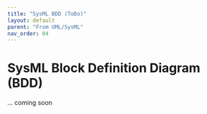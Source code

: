 ```yaml
---
title: "SysML BDD (ToDo)"
layout: default
parent: "From UML/SysML"
nav_order: 04
---
```


# SysML Block Definition Diagram (BDD)

... coming soon